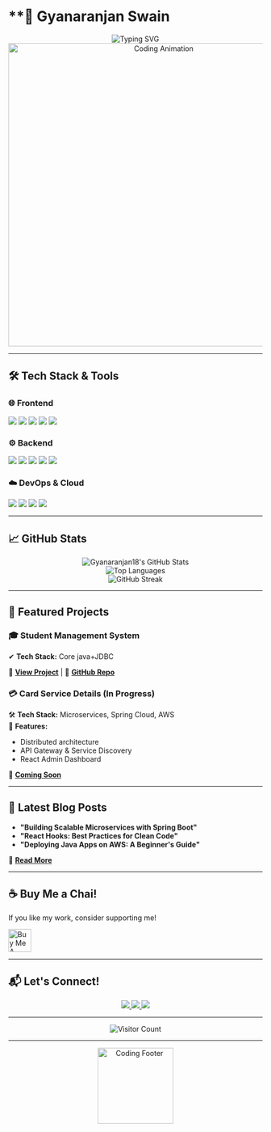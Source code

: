 # **🚀 Gyanaranjan Swain


<div align="center">

<!-- **✨ Animated Header ✨** -->  
<img src="https://readme-typing-svg.demolab.com?font=Fira+Code&size=28&pause=1000&color=00FF9D&center=true&vCenter=true&width=800&height=60&lines=Hello+World!+👋+I'm+Gyanaranjan18;Java+Full+Stack+Developer+🚀;Spring+Boot+%7C+React+%7C+Microservices;Cloud+%7C+DevOps+%7C+Clean+Code;Let's+build+something+amazing+together!" alt="Typing SVG" />

<!-- **🔥 Dynamic Banner 🔥** -->  
<img src="https://i.giphy.com/media/qgQUggAC3Pfv687qPC/giphy.webp" width="600" alt="Coding Animation" />

</div>

---

## **🛠️ Tech Stack & Tools**

### **🌐 Frontend**
<p>
  <img src="https://img.shields.io/badge/React-20232A?style=for-the-badge&logo=react&logoColor=61DAFB" />
  <img src="https://img.shields.io/badge/JavaScript-F7DF1E?style=for-the-badge&logo=javascript&logoColor=black" />
  <img src="https://img.shields.io/badge/HTML5-E34F26?style=for-the-badge&logo=html5&logoColor=white" />
  <img src="https://img.shields.io/badge/CSS3-1572B6?style=for-the-badge&logo=css3&logoColor=white" />
  <img src="https://img.shields.io/badge/Bootstrap-563D7C?style=for-the-badge&logo=bootstrap&logoColor=white" />
</p>

### **⚙️ Backend**
<p>
  <img src="https://img.shields.io/badge/Java-ED8B00?style=for-the-badge&logo=openjdk&logoColor=white" />
  <img src="https://img.shields.io/badge/Spring_Boot-6DB33F?style=for-the-badge&logo=spring-boot&logoColor=white" />
  <img src="https://img.shields.io/badge/Hibernate-59666C?style=for-the-badge&logo=Hibernate&logoColor=white" />
  <img src="https://img.shields.io/badge/MySQL-005C84?style=for-the-badge&logo=mysql&logoColor=white" />
  <img src="https://img.shields.io/badge/Postman-FF6C37?style=for-the-badge&logo=postman&logoColor=white" />
</p>

### **☁️ DevOps & Cloud**
<p>
  <img src="https://img.shields.io/badge/AWS-%23FF9900.svg?style=for-the-badge&logo=amazon-aws&logoColor=white" />
  <img src="https://img.shields.io/badge/Docker-2496ED?style=for-the-badge&logo=docker&logoColor=white" />
  <img src="https://img.shields.io/badge/Git-F05032?style=for-the-badge&logo=git&logoColor=white" />
  <img src="https://img.shields.io/badge/GitHub-100000?style=for-the-badge&logo=github&logoColor=white" />
</p>

---

## **📈 GitHub Stats**

<div align="center">
  
![Gyanaranjan18's GitHub Stats](https://github-readme-stats.vercel.app/api?username=Gyanaranjan18&show_icons=true&theme=radical&hide_border=true&bg_color=0D1117)  
![Top Languages](https://github-readme-stats.vercel.app/api/top-langs/?username=Gyanaranjan18&layout=compact&theme=radical&hide_border=true&bg_color=0D1117)  
![GitHub Streak](https://github-readme-streak-stats.herokuapp.com/?user=Gyanaranjan18&theme=radical&hide_border=true&background=0D1117)  

</div>

---

## **💼 Featured Projects**

### **🎓 Student Management System**  
✔ **Tech Stack:** Core java+JDBC 

🔗 **[View Project](#)** | 📂 **[GitHub Repo](#)**  

### **💳 Card Service Details (In Progress)**  
🛠 **Tech Stack:** Microservices, Spring Cloud, AWS  
🚀 **Features:**  
- Distributed architecture  
- API Gateway & Service Discovery  
- React Admin Dashboard  

🔗 **[Coming Soon](#)**  

---

## **📜 Latest Blog Posts**  

- **"Building Scalable Microservices with Spring Boot"**  
- **"React Hooks: Best Practices for Clean Code"**  
- **"Deploying Java Apps on AWS: A Beginner's Guide"**  

📖 **[Read More](#)**  

---

## **☕ Buy Me a Chai!**  

If you like my work, consider supporting me!  

<a href="https://www.buymeacoffee.com/gyanaranjan" target="_blank">
  <img src="https://cdn.buymeacoffee.com/buttons/v2/default-yellow.png" alt="Buy Me A Chai" height="45">
</a>  

---

## **📬 Let's Connect!**  

<p align="center">
  <a href="https://linkedin.com/in/gyana18/">
    <img src="https://img.shields.io/badge/LinkedIn-0077B5?style=for-the-badge&logo=linkedin&logoColor=white" />
  </a>
  <a href="https://twitter.com/yourprofile">
    <img src="https://img.shields.io/badge/Twitter-1DA1F2?style=for-the-badge&logo=twitter&logoColor=white" />
  </a>
  <a href="mailto:swaingyanaranjan20@gmail.com">
    <img src="https://img.shields.io/badge/Gmail-D14836?style=for-the-badge&logo=gmail&logoColor=white" />
  </a>
</p>

---

<div align="center">
  
![Visitor Count](https://komarev.com/ghpvc/?username=Gyanaranjan18&color=blueviolet&style=flat)  

</div>

---

<p align="center">
  <img src="https://media.giphy.com/media/ZCN6F3FAkwsyOGU2RS/giphy.gif" width="150" alt="Coding Footer"/>
</p>
